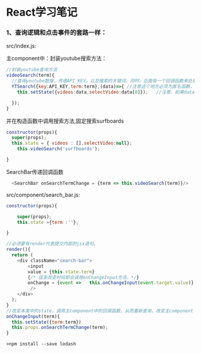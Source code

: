 <!-- # ReduxSimpleStarter

Interested in learning [Redux](https://www.udemy.com/react-redux/)?

### Getting Started

There are two methods for getting started with this repo.

#### Familiar with Git?
Checkout this repo, install dependencies, then start the gulp process with the following:

```
> git clone https://github.com/StephenGrider/ReduxSimpleStarter.git
> cd ReduxSimpleStarter
> npm install
> npm start
```

#### Not Familiar with Git?
Click [here](https://github.com/StephenGrider/ReactStarter/releases) then download the .zip file.  Extract the contents of the zip file, then open your terminal, change to the project directory, and:

```
> npm install
> npm start
``` -->

# React学习笔记

<!--
```
> git clone https://github.com/dreamerjackson/ReduxSimpleStarter
> cd ReduxSimpleStarter
> npm install
> npm start
```

删除src文件，新建一个src文件，新建index.js

//const 和var相同，声明一个变量，但是不能更改，例如，不能够再写上App = 5；
```
const App = function(){
  return <div>Hi!</div>;
}
```
上面的jsx语法实际上是简化代码的书写，webpack+babel将jsx代码转换为浏览器能够识别的普通js代码。
本质上通过[babel](https://babeljs.io/repl)可以看到jsx代码转换后的js代码 -->

<!-- ### react本身就是由各种component组成的，所以做一个项目的第一步就是将不同的部分分割为不同的component

![image](https://github.com/dreamerjackson/ReduxSimpleStarter/blob/part2-react-component/image/component.png)

### 新建src/component文件夹，新建search_bar.js、video_detail.js、video_list_item.js、video_list.js

![image](https://github.com/dreamerjackson/ReduxSimpleStarter/blob/part2-react-component/image/component-structure.png)

### 注册google-cloud-youtube-key

![image](https://github.com/dreamerjackson/ReduxSimpleStarter/blob/part2-react-component/image/google-cloud.png)

![image](https://github.com/dreamerjackson/ReduxSimpleStarter/blob/part2-react-component/image/youtube-key.png)

### src/index.js中，加入youtube-key const key = 'XXX';,并且安装package，可以通过key搜索youtube

```
//save代表本地安装，相对于-g全局安装。
>npm install --save youtube-api-search
```

![image](https://github.com/dreamerjackson/ReduxSimpleStarter/blob/part2-react-component/image/youtube-package.png)


## 介绍component展现在页面中的逻辑
1、search_bar.js中写入了component，并导出
```
//必须要导入React，记住即便是最简单的jsx语法  return <input />;，也是调用了React.createElement
import React from 'react';

const SearchBar = ()=>{

  return <input />;
};

//文件之间是相互独立的，我们必须要使用导出功能，这样其他文件才能够导入我们的模块。
export default SearchBar;

```

2、src/index.js,中，导入SearchBar的component，并整合提交到页面中。
```
//导入自己的文件必须要有相对路径，这区别于npm install安装的包，直接就可以在node_modules当中查找
import SearchBar from './component/search_bar'

const App = ()=>{
  return(
    <div>
    <SearchBar />
    </div>
  );
}
```

 此步骤完成，在页面中显示一个input框。 -->



<!-- ###   1、替换function Component为 class Component
src/search_bar.js:

```js
//替换function component为更强大的class component，function component要更加的简单一些，但是class component里面不仅有state，可以与其他的component进行交互<br>
//class SearchBar 声明一个类，extends Component继承了React.Component，从而可以使用它的众多功能
import React,{Component} from 'react';

//function component
 const SearchBar = ()=>{

   return <input />;
 };
```
 替换为：
```js
//{Component}等价于导入了React.Component
import React,{Component} from 'react';

class SearchBar extends Component{
  //必须要有render代表提交内部的jsx语句。
  render(){
    return <input />;
  }
}
```
###   2、事件处理

  事件监听  ->  事件处理
  ```js
  class SearchBar extends Component{
    //必须要有render代表提交内部的jsx语句。
    render(){
      //onChange为input的属性，代表监听一个事件，即当input框的文字改变后会促发onInputChange方法
      return <input onChange = {this.onInputChange} />;
    }

  //onInputChange是当事件触发后调用的自定义方法，event是一个事件参数，名字可以随意，它是传递过来的事件的对象
    onInputChange(event){
      //事件触发后打印出文字
      console.log(event.target.value);
    }

  }
  ```
![image](https://github.com/dreamerjackson/ReduxSimpleStarter/blob/part3-classComponent/image/log-event.png)

###   3、事件处理更先进写法：匿名函数

```js
class SearchBar extends Component{
  //必须要有render代表提交内部的jsx语句。
  render(){
    //onChange为input的属性，代表监听一个事件，即当input框的文字改变后会促发匿名函数
    return <input onChange = {event => console.log(event.target.value)} />;
  }
}
```
-->

<!-- ###   1、state
state是一个普通的js对象，只存在于任何的class component中 State状态的改变会带来component以及子component的重新render<br>
state其实是一个对象，初始化一个state中变量term，并赋值为空。可以用来记录搜索框中文字的改变。<br>

所以下面的代码的逻辑是：<br>
1 初始化了this.state ={term :''};<br>
2 当input改变时，匿名事件处理，改变了state中term的状态，而state的状态的变化会重新提交render，并显示出term的值input of value:{this.state.term}<br>

```js
class SearchBar extends Component{


  constructor(props){
    //调用父类的构造函数。也就是React.Component的构造函数
      super(props);
//只有在构造函数中，我们才能够用下面的方式来初始化state
      this.state ={term :''};

  }

  //必须要有render代表提交内部的jsx语句。
  render(){
    //onChange为input的属性，代表监听一个事件，即当input框的文字改变后会促发匿名函数
    //this.setState改变state的状态
    return (
      <div>
          <input onChange = {event => this.setState({term:event.target.value})} />;
          //打印出this.state.term的值
          input of value:{this.state.term}
      </div>
    );

  }
}

```
![image](https://github.com/dreamerjackson/ReduxSimpleStarter/blob/part4-state/image/inputofvalue.png)


###   2、深入state

注意这中间的逻辑

```js

class SearchBar extends Component{
  constructor(props){
      super(props);
      this.state ={term :''};

  }


  render(){
    return (
      <div>
          <input
          //2.状态term的改变后，重新提交render，就会在input框显示出最新的this.state.term
          value = {this.state.term}
          //1.事件改变带来state变量的改变。
          onChange = {event => this.setState({term:event.target.value})}
           />
      </div>
    );

  }
}

```


###   3、查询youtube并打印出查到的数据



```js

//导入查询youtube的包
import YTSearch from 'youtube-api-search';
//youtube-key
const API_KEY = 'AIzaSyAHfD6VFhwFM6MWJdpatWAmT5ijRonmc2k';

//查询youtube数据，传递API_KEY，以及搜索的关键词。同时，后面有一个回调函数来处理查询到的值。
YTSearch({key:API_KEY,term:'surfboards'},function(data){
  console.log(data);
});

```

![image](https://github.com/dreamerjackson/ReduxSimpleStarter/blob/part4-state/image/youtube-data.png) -->

<!-- ###   1、主component替换为class component
```js

src/index.js
//替换为class component
class App extends Component{

constructor(props){
  super(props);
  this.state = { videos : [] };

  //查询youtube数据，传递API_KEY，以及搜索的关键词。同时，后面有一个回调函数来处理查询到的值。
  YTSearch({key:API_KEY,term:'surfboards'},(data)=>{ //注意这个地方必须为匿名函数，不然this就会标示不了
    this.setState({videos:data});   //注意，如果data修改为videos，由于同名，es6中，可以直接写为：this.setState({videos});
  });
}


  render(){
    return(
      <div>
      <SearchBar />
      </div>
    );
  }
}
```

### 2、主component与子component信息的传递
src/component/video_list.js:

```js
import React from 'react';
//如何实现component之间相互传递信息，在这里有一个参数peops
const VideoList = (props) =>{

//className是一个列名，和传统html中的class相同。这里使用了bootstrap库中的类名。
//注意VideoList是一个function component，如果其是一个class，那么可以使用this.props的方式得到参数
  return(
      <ul className="col-md-4 list-group">
         {props.videos.length}
      </ul>
  );
};
//导出
export default VideoList;
```


src/index.js:

```js
import VideoList from './component/video_list'；

render(){
  return(
    <div>
    <SearchBar />
    <VideoList videos={this.state.videos} /> //参数的传递，将查到的YouTube信息传递给VideoList component，
    </div>
  );
}
}
``` -->
<!-- ## 得到youtube中5个视频信息后，使用map遍历处理每个视频信息

### 1、 在js中的map
![image](https://github.com/dreamerjackson/ReduxSimpleStarter/blob/part6-map/image/map.png)

### 2、 react中使用map遍历信息，并返回component数组
src/component/video_list.js
```js
import VideoListItem from './video_list_item';
//如何实现component之间相互传递信息，在这里有一个参数peops
const VideoList = (props) =>{


//props.videos为所有的视频信息，使用map遍历每一个视频信息，并传递到VideoListItem这个component中单独的处理。返回的videoItems变量其实是一个component的数组
const videoItems = props.videos.map((video)=>{
  return <VideoListItem video = {video} />
});


//className是一个列名，和传统html中的class相同。这里使用了bootstrap库中的类名。
//注意VideoList是一个function component，如果其是一个class，那么可以使用this.props的方式得到参数

// {videoItems}是一个component的数组，react能够识别到并提交。
  return(
      <ul className="col-md-4 list-group">
         {videoItems}
      </ul>
  );
};

```




### 3、 使用了booststrap库。实现视频的框架
src/component/video_list_item.js

```js
const VideoListItem = ({video}) =>{
//获取youtube信息中的图片url
  const imageUrl = video.snippet.thumbnails.default.url;


  //下面深度使用了booststrap库。实现视频的框架，{video.snippet.title}获取视频的标题
  return (
    <li className = "list-group-item">
      <div className ="video-list media">
          <div className="media-left">
          <img className="media-object" src={imageUrl} />
          </div>
          <div className="media-body">
            <div className="media-heading">{video.snippet.title}</div>
          </div>
      </div>
    </li>
  );
};


```
![image](https://github.com/dreamerjackson/ReduxSimpleStarter/blob/part6-map/image/video-booststrap.png)




### 4、  添加视频框，细节表述
src/component/video_detail.js：
```js
import React from 'react';

const VideoDetail =({video})=>{
  const videoId = video.id.videoId;  //获取id
  const url = `https://www.youtube.com/embed/${videoId}`;//等价于“https://www.youtube.com/embed/” + videoId

  return (
      <div className="video-detail col-md-8">
        <div className="embed-responsive embed-responsive-16by9">
          <iframe  src={url} className="embed-responsive-item">
        </div>

        <div className ="details">
          <div>{video.snippet.title}</div>
          <div>{video.snippet.description}</div>
        </div>
      </div>

  );



};


export default VideoDetail;
```

### 5、  videodetail添加到src/index.js  处理null错误

src/index.js:
```js
import VideoDetail from './component/video_detail';
render(){
  return(
    <div>
    <SearchBar />
    /*修改 <VideoDetail video={this.state.videos[0]}/>  为   */
    <VideoDetail video={this.state.selectCideos[0]}/>
    <VideoList videos={this.state.videos} />
    </div>
  );
}
}
```

src/component/video_detail.js：
```js
//处理错误，因为刚开始等待youtube网络异步请求需要时间，这时候没有视频
  if(!video){
    return <div>正在处理中......</div>;
  }

  ```
![image](https://github.com/dreamerjackson/ReduxSimpleStarter/blob/part6-map/image/video-iframe.png) -->






<!-- ### 1、主component中，添加state：selectVideo是我要保存的选中的视频的信息对象

每一次selectVideo中信息的改变，state变化会重新提交，带来videoDetail中信息的改变。问题在于，当处理点击事件时候，如何修改selectVideo的状态？

src/index.js
```js
//替换为class component
class App extends Component{
//selectVideo是我要保存的选中的视频的信息对象
constructor(props){
  super(props);
  this.state = { videos : [],selectVideo:null};

  //查询youtube数据，传递API_KEY，以及搜索的关键词。同时，后面有一个回调函数来处理查询到的值。
  YTSearch({key:API_KEY,term:'surfboards'},(data)=>{ //注意这个地方必须为匿名函数，不然this就会标示不了
    this.setState({videos:data,selectVideo:data[0]});   //注意，如果data修改为videos，由于同名，es6中，可以直接写为：this.setState({videos});

  });
}

//videos={this.state.videos} 参数的传递，将查到的YouTube信息传递给VideoList component，
//    <VideoDetail video={this.state.videos[0]}/>由于一开始的时候，网络还没有接收到videos，那么获取videos[0]就会报错，所以必须要处理错误在VideoDetail中
  render(){
    return(
      <div>
      <SearchBar />
      {/* 修改 <VideoDetail video={this.state.videos[0]}/>  为 */}
      <VideoDetail video={this.state.selectVideo}/>
      <VideoList videos={this.state.videos} />
      </div>
    );
  }
}

```

### 2、callback处理点击事件

src/index.js:

```js
render(){
  return(
    <div>
    <SearchBar />

    <VideoDetail video={this.state.selectVideo}/>

      {/*  传递的onVideoSelect是一个回调函数，传递给 VideoList*/}
    <VideoList videos={this.state.videos}  onVideoSelect={selectedVideo =>{this.setState({selectVideo:selectedVideo})}}  />
    </div>
  );
}
}

```
=======================================<br>


src/component/video_list.js：

```js
const VideoList = (props) =>{

const videoItems = props.videos.map((video)=>{
  //onVideoSelect 回调函数，传递给videoItems
  return <VideoListItem onVideoSelect={props.onVideoSelect} key={video.etag} video = {video} />
});
  return(
      <ul className="col-md-4 list-group">
         {videoItems}
      </ul>
  );
};

```

=======================================<br>



src/component/video_list_item.js：
```js
import React from 'react';

const VideoListItem = ({video,onVideoSelect}) =>{
  const imageUrl = video.snippet.thumbnails.default.url;

  return (

      {/*  当触发视频的点击事件之后，就会调用onVideoSelect回调函数，参数为当前视频的video对象，实现了修改主component中state状态selectVideo的功能，而state状态selectVideo的功能的变化，就会带来从新提交reander，将新的state状态selectVideo的功能传递给videoDetail component，实现了点击就切换视频的功能*/}
    <li  onClick={()=>onVideoSelect(video)} className = "list-group-item">
      <div className ="video-list media">
          <div className="media-left">
          <img className="media-object" src={imageUrl} />
          </div>
          <div className="media-body">
            <div className="media-heading">{video.snippet.title}</div>
          </div>
      </div>
    </li>
  );
};

```
### 3、 自定义样式：
style/style.css:
```css

/* 搜索框 */
.search-bar{
  margin:20px;
  /* text-align: center; */
}
/* 搜索框 */
.search-bar input{

  width:75%;
}

/* .video-item img{
  max-width: 64px;
} */


/* 视频细节描述 */
.video-detail .details{
  margin-top:10px;
  padding: 10px;
  boder:1px solid #ddd;
  boder-radius:4px;
}

/* 视频列表框 */
.list-group-item{
  cursor:pointer;
}
/* 视频列表框，伪类 */
.list-group-item:hover{
  background: #eee;
}



``` -->


### 1、查询逻辑和点击事件的套路一样：

src/index.js:

主component中：封装youtube搜索方法：


```js
//封装youtube查询方法
videoSearch(term){
  //查询youtube数据，传递API_KEY，以及搜索的关键词。同时，后面有一个回调函数来处理查询到的值。
  YTSearch({key:API_KEY,term:term},(data)=>{ //注意这个地方必须为匿名函数，不然this就会标示不了
    this.setState({videos:data,selectVideo:data[0]});   //注意，如果data修改为videos，由于同名，es6中，可以直接写为：this.setState({videos});

  });
}
```

并在构造函数中调用搜索方法,固定搜索surfboards

```js
constructor(props){
  super(props);
  this.state = { videos : [],selectVideo:null};
    this.videoSearch('surfboards');

}
```

SearchBar传递回调函数
```js
  <SearchBar onSearchTermChange = {term => this.videoSearch(term)}/>
```

src/component/search_bar.js:
```js
constructor(props){

    super(props);
    this.state ={term :''};

}

//必须要有render代表提交内部的jsx语句。
render(){
  return (
    <div className="search-bar">
        <input
        value = {this.state.term}
        {/* 促发改变时间即会调用onChangeInput方法，*/}
        onChange = {event =>   this.onChangeInput(event.target.value)}
         />
    </div>
  );
}
//改变本类中的state，调用主component中的回调函数，从而重新查询，改变主component state 又从新提交reander。
onChangeInput(term){
  this.setState({term:term})
  this.props.onSearchTermChange(term);
}

```

```
>npm install --save lodash
```
